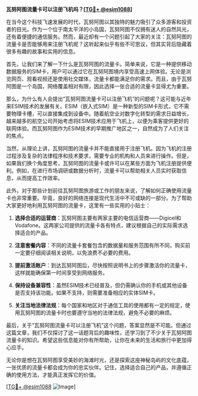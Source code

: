 **瓦努阿图流量卡可以注册飞机吗？[[TG💪+ @esim1088](https://t.me/s/esim1088)]**

在当今这个科技飞速发展的时代，瓦努阿图以其独特的魅力吸引了众多游客和投资者的目光。作为一个位于南太平洋的小岛国，瓦努阿图不仅拥有迷人的自然风光，还有着便捷的通信服务。然而，最近却有一个问题引起了大家的关注：瓦努阿图的流量卡是否能够用来注册飞机呢？这听起来似乎有些不可思议，但其实背后隐藏着很多有趣的故事和实用的信息。

首先，让我们来了解一下什么是瓦努阿图的流量卡。简单来说，它是一种提供移动数据服务的SIM卡，用户可以通过它在瓦努阿图境内享受高速上网体验。无论是浏览网页、观看视频还是使用社交媒体，流量卡都能满足你的需求。而且，由于瓦努阿图是一个岛国，网络覆盖相对有限，因此选择一张合适的流量卡显得尤为重要。

那么，为什么有人会提出“瓦努阿图流量卡可以注册飞机”的问题呢？这可能与近年来ESIM技术的发展有关。ESIM（嵌入式SIM）是一种新型的SIM卡形式，它不需要物理卡槽，可以直接集成到设备中。随着航空业对数字化转型的需求日益增长，越来越多的航空公司开始考虑将ESIM技术应用于飞机上，以便为乘客提供更好的联网体验。而瓦努阿图作为ESIM技术的早期推广地区之一，自然成为了人们关注的焦点。

当然，从理论上讲，瓦努阿图的流量卡并不能直接用于注册飞机。因为飞机的注册过程涉及复杂的法律程序和技术要求，需要专业的机构和人员来进行操作。但是，如果我们换个角度思考，瓦努阿图的流量卡或许可以在某些方面为飞机注册提供便利。例如，在进行市场调研或数据分析时，流量卡可以帮助相关人员实时获取信息，从而提高工作效率。

此外，对于那些计划前往瓦努阿图旅游或工作的朋友来说，了解如何正确使用流量卡也非常重要。毕竟，良好的网络连接是现代生活中不可或缺的一部分。为了帮助大家更好地利用瓦努阿图的流量卡，这里有一些实用的小贴士：

1. **选择合适的运营商**：瓦努阿图主要有两家主要的电信运营商——Digicel和Vodafone。这两家公司提供的流量卡各有特点，建议根据自己的实际需求选择适合的产品。
   
2. **注意套餐内容**：不同的流量卡套餐包含的数据量和服务范围有所不同，购买前一定要仔细阅读相关说明，以免浪费不必要的费用。

3. **提前激活账户**：到达瓦努阿图后，尽快按照说明书上的步骤激活你的流量卡，这样就能确保第一时间享受到网络服务。

4. **保持设备兼容性**：虽然ESIM技术已经普及，但仍需确认你的手机或其他设备是否支持该功能。如果不支持，则需要准备相应的实体SIM卡。

5. **关注当地法律法规**：每个国家和地区对于通信工具的使用都有一定的规定，使用瓦努阿图的流量卡时也要遵守当地的法律法规，避免不必要的麻烦。

最后，关于“瓦努阿图流量卡可以注册飞机”这个问题，答案显然是不可能。但通过这篇文章，我们不仅探讨了这一话题背后的趣味性，还学习到了不少关于瓦努阿图流量卡的知识。希望这些信息能对你有所帮助，让你在未来的生活和旅行中更加得心应手。

无论你是想在瓦努阿图享受美妙的海滩时光，还是探索这座神秘岛屿的文化底蕴，一张优质的流量卡都会成为你的忠实伙伴。记住，选择适合自己的产品，并遵循正确的使用方法，才能真正发挥它的价值。

[[TG💪+ @esim1088](https://t.me/s/esim1088) ![Image](https://i.postimg.cc/4NQfJmqS/Snipaste-2025-05-13-00-14-12.png)]